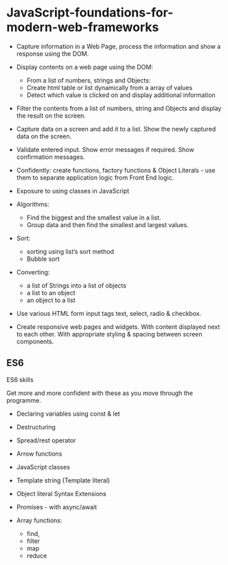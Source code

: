 # JavaScript-foundations-for-modern-web-frameworks

* Capture information in a Web Page, process the information and show a response using the DOM.

* Display contents on a web page using the DOM: 

  * From a list of numbers, strings and Objects:
  * Create html table or list dynamically from a array of values
  * Detect which value is clicked on and display additional information

* Filter the contents from a list of numbers, string and Objects and display the result on the screen.

* Capture data on a screen and add it to a list. Show the newly captured data on the screen.

* Validate entered input. Show error messages if required. Show confirmation messages.
* Confidently: create functions, factory functions & Object Literals - use them to separate application logic from Front End logic.
* Exposure to using classes in JavaScript

* Algorithms:

  * Find the biggest and the smallest value in a list.
  * Group data and then find the smallest and largest values.

* Sort:

  * sorting using list’s sort method
  * Bubble sort

* Converting:

   * a list of Strings into a list of objects
   * a list to an object
   * an object to a list

* Use various HTML form input tags text, select, radio & checkbox.
* Create responsive web pages and widgets. With content displayed next to each other. With appropriate styling & spacing between screen components.


## ES6

ES6 skills

Get more and more confident with these as you move through the programme.

* Declaring variables using const & let
* Destructuring
* Spread/rest operator
* Arrow functions
* JavaScript classes
* Template string (Template literal)
* Object literal Syntax Extensions
* Promises - with async/await

* Array functions: 
  * find, 
  * filter
  * map
  * reduce
